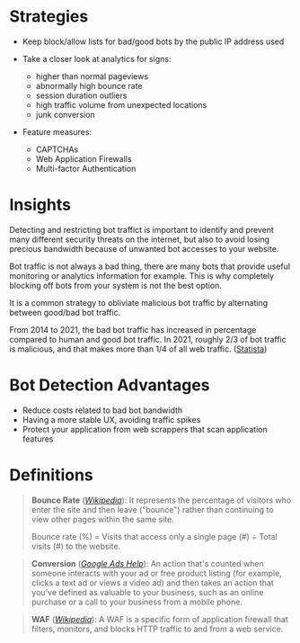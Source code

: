 # Strategies

- Keep block/allow lists for bad/good bots by the public IP address used
- Take a closer look at analytics for signs:
    - higher than normal pageviews
    - abnormally high bounce rate
    - session duration outliers
    - high traffic volume from unexpected locations
    - junk conversion

- Feature measures:
    - CAPTCHAs
    - Web Application Firewalls
    - Multi-factor Authentication

# Insights

Detecting and restricting bot traffict is important to identify and prevent many different security threats on the internet, but also to avoid losing precious bandwidth because of unwanted bot accesses to your website.

Bot traffic is not always a bad thing, there are many bots that provide useful monitoring or analytics information for example. This is why completely blocking off bots from your system is not the best option.

It is a common strategy to obliviate malicious bot traffic by alternating between good/bad bot traffic.

From 2014 to 2021, the bad bot traffic has increased in percentage compared to human and good bot traffic. In 2021, roughly 2/3 of bot traffic is malicious, and that makes more than 1/4 of all web traffic. ([Statista](https://www.statista.com/statistics/1264226/human-and-bot-web-traffic-share/))

# Bot Detection Advantages

- Reduce costs related to bad bot bandwidth
- Having a more stable UX, avoiding traffic spikes
- Protect your application from web scrappers that scan application features

# Definitions

> **Bounce Rate** ([*Wikipedia*](https://en.wikipedia.org/wiki/Bounce_rate)): It represents the percentage of visitors who enter the site and then leave ("bounce") rather than continuing to view other pages within the same site.
> 
> Bounce rate (%) = Visits that access only a single page (#) ÷ Total visits (#) to the website.

> **Conversion** ([*Google Ads Help*](https://support.google.com/google-ads/answer/6365?hl=en#:~:text=An%20action%20that's%20counted%20when,business%20from%20a%20mobile%20phone.)): An action that's counted when someone interacts with your ad or free product listing (for example, clicks a text ad or views a video ad) and then takes an action that you’ve defined as valuable to your business, such as an online purchase or a call to your business from a mobile phone.

> **WAF** ([*Wikipedia*](https://en.wikipedia.org/wiki/Web_application_firewall#:~:text=A%20web%20application%20firewall%20(WAF,and%20from%20a%20web%20service.))): A WAF is a specific form of application firewall that filters, monitors, and blocks HTTP traffic to and from a web service.
